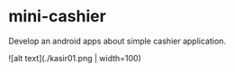 # mini-cashier
Develop an android apps about simple cashier application.

![alt text](./kasir01.png | width=100)
